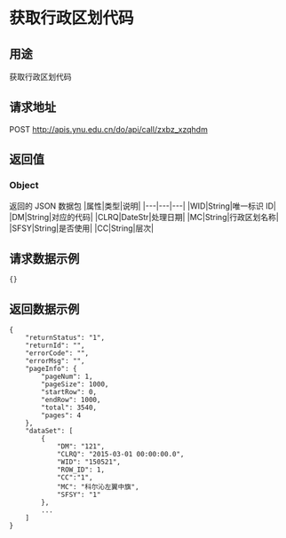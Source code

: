 # 获取行政区划代码

## 用途

获取行政区划代码

## 请求地址

POST http://apis.ynu.edu.cn/do/api/call/zxbz_xzqhdm

## 返回值

### Object

返回的 JSON 数据包
|属性|类型|说明|
|---|---|---|
|WID|String|唯一标识 ID|
|DM|String|对应的代码|
|CLRQ|DateStr|处理日期|
|MC|String|行政区划名称|
|SFSY|String|是否使用|
|CC|String|层次|

## 请求数据示例

```
{}
```

## 返回数据示例

```
{
    "returnStatus": "1",
    "returnId": "",
    "errorCode": "",
    "errorMsg": "",
    "pageInfo": {
        "pageNum": 1,
        "pageSize": 1000,
        "startRow": 0,
        "endRow": 1000,
        "total": 3540,
        "pages": 4
    },
    "dataSet": [
        {
            "DM": "121",
            "CLRQ": "2015-03-01 00:00:00.0",
            "WID": "150521",
            "ROW_ID": 1,
            "CC":"1",
            "MC": "科尔沁左翼中旗",
            "SFSY": "1"
        },
        ...
    ]
}
```
